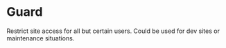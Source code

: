 Guard
=====

Restrict site access for all but certain users. Could be used for dev sites or maintenance situations.
